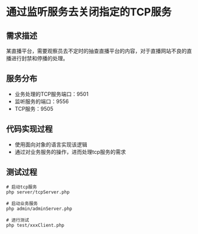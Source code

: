# 通过监听服务去关闭指定的TCP服务

## 需求描述

某直播平台，需要观察员去不定时的抽查直播平台的内容，对于直播网站不良的直播进行封禁和停播的处理。

## 服务分布

- 业务处理的TCP服务端口：9501
- 监听服务的端口：9556
- TCP服务：9505

## 代码实现过程

- 使用面向对象的语言实现该逻辑
- 通过对业务服务的操作，进而处理tcp服务的需求

## 测试过程

```shell
# 启动tcp服务
php server/tcpServer.php

# 启动业务服务
php admin/adminServer.php

# 进行测试
php test/xxxClient.php
```